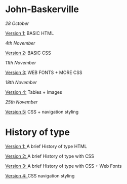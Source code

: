 # John-Baskerville

*28 October*

<a href="https://chrisdale99.github.io/John-baskerville/baskerville.html">Version 1:</a> BASIC HTML


*4th November*

<a href="https://chrisdale99.github.io/John-baskerville/baskerville2.html">Version 2:</a> BASIC CSS


*11th November*

<a href="https://chrisdale99.github.io/John-baskerville/baskerville3.html">Version 3:</a> WEB FONTS + MORE CSS

*18th November*

<a href="https://chrisdale99.github.io/John-baskerville/history4.html"> Version 4:</a> Tables + Images 

*25th November*

<a href="https://chrisdale99.github.io/John-baskerville/history5.html"> Version 5:</a> CSS + navigation styling

# History of type

<a href="https://chrisdale99.github.io/John-baskerville/history1.html"> Version 1: </a> A brief History of type HTML


<a href="https://chrisdale99.github.io/John-baskerville/history2.html"> Version 2: </a> A brief History of type with CSS


<a href="https://chrisdale99.github.io/John-baskerville/history3.html"> Version 3: </a> A brief History of type with CSS + Web Fonts

<a href="https://chrisdale99.github.io/John-baskerville/history4.html"> Version 4: </a> CSS navigation styling



